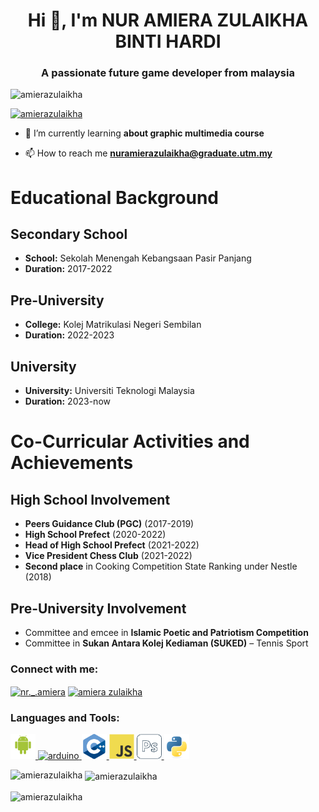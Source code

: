 <h1 align="center">Hi 👋, I'm NUR AMIERA ZULAIKHA BINTI HARDI</h1>
<h3 align="center">A passionate future game developer from malaysia</h3>

<p align="left"> <img src="https://komarev.com/ghpvc/?username=amierazulaikha&label=Profile%20views&color=0e75b6&style=flat" alt="amierazulaikha" /> </p>

<p align="left"> <a href="https://github.com/ryo-ma/github-profile-trophy"><img src="https://github-profile-trophy.vercel.app/?username=amierazulaikha" alt="amierazulaikha" /></a> </p>

- 🌱 I’m currently learning **about graphic multimedia course**

- 📫 How to reach me **nuramierazulaikha@graduate.utm.my**

# Educational Background

## Secondary School
- **School:** Sekolah Menengah Kebangsaan Pasir Panjang
- **Duration:** 2017-2022

## Pre-University
- **College:** Kolej Matrikulasi Negeri Sembilan
- **Duration:** 2022-2023

## University
- **University:** Universiti Teknologi Malaysia
- **Duration:** 2023-now

# Co-Curricular Activities and Achievements

## High School Involvement
- **Peers Guidance Club (PGC)** (2017-2019)
- **High School Prefect** (2020-2022)
- **Head of High School Prefect** (2021-2022)
- **Vice President Chess Club** (2021-2022)
- **Second place** in Cooking Competition State Ranking under Nestle (2018)

## Pre-University Involvement
- Committee and emcee in **Islamic Poetic and Patriotism Competition**
- Committee in **Sukan Antara Kolej Kediaman (SUKED)** – Tennis Sport


<h3 align="left">Connect with me:</h3>
<p align="left">
<a href="https://instagram.com/nr._.amiera" target="blank"><img align="center" src="https://raw.githubusercontent.com/rahuldkjain/github-profile-readme-generator/master/src/images/icons/Social/instagram.svg" alt="nr._.amiera" height="30" width="40" /></a>
<a href="https://www.youtube.com/c/amiera zulaikha" target="blank"><img align="center" src="https://raw.githubusercontent.com/rahuldkjain/github-profile-readme-generator/master/src/images/icons/Social/youtube.svg" alt="amiera zulaikha" height="30" width="40" /></a>
</p>

<h3 align="left">Languages and Tools:</h3>
<p align="left"> <a href="https://developer.android.com" target="_blank" rel="noreferrer"> <img src="https://raw.githubusercontent.com/devicons/devicon/master/icons/android/android-original-wordmark.svg" alt="android" width="40" height="40"/> </a> <a href="https://www.arduino.cc/" target="_blank" rel="noreferrer"> <img src="https://cdn.worldvectorlogo.com/logos/arduino-1.svg" alt="arduino" width="40" height="40"/> </a> <a href="https://www.w3schools.com/cpp/" target="_blank" rel="noreferrer"> <img src="https://raw.githubusercontent.com/devicons/devicon/master/icons/cplusplus/cplusplus-original.svg" alt="cplusplus" width="40" height="40"/> </a> <a href="https://developer.mozilla.org/en-US/docs/Web/JavaScript" target="_blank" rel="noreferrer"> <img src="https://raw.githubusercontent.com/devicons/devicon/master/icons/javascript/javascript-original.svg" alt="javascript" width="40" height="40"/> </a> <a href="https://www.photoshop.com/en" target="_blank" rel="noreferrer"> <img src="https://raw.githubusercontent.com/devicons/devicon/master/icons/photoshop/photoshop-line.svg" alt="photoshop" width="40" height="40"/> </a> <a href="https://www.python.org" target="_blank" rel="noreferrer"> <img src="https://raw.githubusercontent.com/devicons/devicon/master/icons/python/python-original.svg" alt="python" width="40" height="40"/> </a> </p>

<p><img align="left" src="https://github-readme-stats.vercel.app/api/top-langs?username=amierazulaikha&show_icons=true&locale=en&layout=compact" alt="amierazulaikha" /></p>

<p>&nbsp;<img align="center" src="https://github-readme-stats.vercel.app/api?username=amierazulaikha&show_icons=true&locale=en" alt="amierazulaikha" /></p>

<p><img align="center" src="https://github-readme-streak-stats.herokuapp.com/?user=amierazulaikha&" alt="amierazulaikha" /></p>
